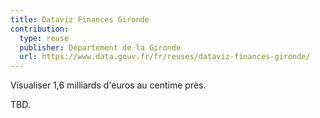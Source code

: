 ```yaml
---
title: Dataviz Finances Gironde
contribution:
  type: reuse
  publisher: Département de la Gironde
  url: https://www.data.gouv.fr/fr/reuses/dataviz-finances-gironde/
---
```


Visualiser 1,6 milliards d'euros au centime près.

<!--more-->

TBD.
